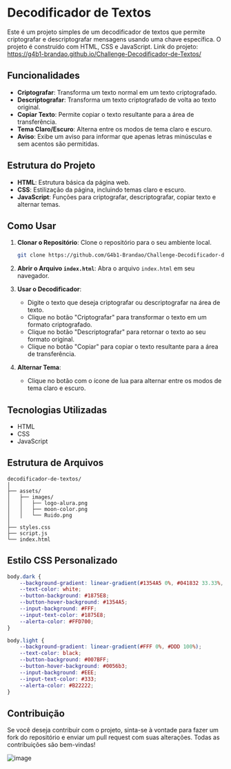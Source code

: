 # Decodificador de Textos

Este é um projeto simples de um decodificador de textos que permite criptografar e descriptografar mensagens usando uma chave específica. O projeto é construído com HTML, CSS e JavaScript.
Link do projeto: https://g4b1-brandao.github.io/Challenge-Decodificador-de-Textos/
## Funcionalidades

- **Criptografar**: Transforma um texto normal em um texto criptografado.
- **Descriptografar**: Transforma um texto criptografado de volta ao texto original.
- **Copiar Texto**: Permite copiar o texto resultante para a área de transferência.
- **Tema Claro/Escuro**: Alterna entre os modos de tema claro e escuro.
- **Aviso**: Exibe um aviso para informar que apenas letras minúsculas e sem acentos são permitidas.

## Estrutura do Projeto

- **HTML**: Estrutura básica da página web.
- **CSS**: Estilização da página, incluindo temas claro e escuro.
- **JavaScript**: Funções para criptografar, descriptografar, copiar texto e alternar temas.

## Como Usar

1. **Clonar o Repositório**: Clone o repositório para o seu ambiente local.
    ```sh
    git clone https://github.com/G4b1-Brandao/Challenge-Decodificador-de-Textos.git
    ```

2. **Abrir o Arquivo `index.html`**: Abra o arquivo `index.html` em seu navegador.

3. **Usar o Decodificador**:
    - Digite o texto que deseja criptografar ou descriptografar na área de texto.
    - Clique no botão "Criptografar" para transformar o texto em um formato criptografado.
    - Clique no botão "Descriptografar" para retornar o texto ao seu formato original.
    - Clique no botão "Copiar" para copiar o texto resultante para a área de transferência.

4. **Alternar Tema**:
    - Clique no botão com o ícone de lua para alternar entre os modos de tema claro e escuro.

## Tecnologias Utilizadas

- HTML
- CSS
- JavaScript

## Estrutura de Arquivos

```
decodificador-de-textos/
│
├── assets/
│   ├── images/
│   │   ├── logo-alura.png
│   │   ├── moon-color.png
│   │   └── Ruido.png
│
├── styles.css
├── script.js
└── index.html
```

## Estilo CSS Personalizado

```css
body.dark {
    --background-gradient: linear-gradient(#1354A5 0%, #041832 33.33%, #041832 66.67%, #01080E 100%);
    --text-color: white;
    --button-background: #1875E8;
    --button-hover-background: #1354A5;
    --input-background: #FFF;
    --input-text-color: #1875E8;
    --alerta-color: #FFD700;
}

body.light {
    --background-gradient: linear-gradient(#FFF 0%, #DDD 100%);
    --text-color: black;
    --button-background: #007BFF;
    --button-hover-background: #0056b3;
    --input-background: #EEE;
    --input-text-color: #333;
    --alerta-color: #B22222;
}
```

## Contribuição

Se você deseja contribuir com o projeto, sinta-se à vontade para fazer um fork do repositório e enviar um pull request com suas alterações. Todas as contribuições são bem-vindas!

![image](https://github.com/user-attachments/assets/e7be1da4-afa8-4aa8-b6ee-57fcdade0de0)
